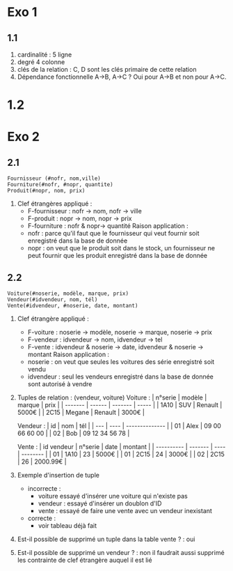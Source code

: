 # Exo 1
## 1.1
1. cardinalité : 5 ligne
2. degré 4 colonne
3. clés de la relation : C, D sont les clés primaire de cette relation
4. Dépendance fonctionnelle A->B, A->C ? Oui pour A->B et non pour A->C.
# 1.2
# Exo 2
## 2.1
```
Fournisseur (#nofr, nom,ville) 
Fourniture(#nofr, #nopr, quantite) 
Produit(#nopr, nom, prix)
```
1. Clef étrangères appliqué : 
	- F-fournisseur : nofr -> nom, nofr -> ville
	- F-produit : nopr -> nom, nopr -> prix
	- F-fourniture : nofr & nopr-> quantité
	Raison application : 
	- nofr : parce qu'il faut que le fournisseur qui veut fournir soit enregistré dans la base de donnée
	- nopr : on veut que le produit soit dans le stock, un fournisseur ne peut fournir que les produit enregistré dans la base de donnée
## 2.2
```
Voiture(#noserie, modèle, marque, prix) 
Vendeur(#idvendeur, nom, tél) 
Vente(#idvendeur, #noserie, date, montant)
```
1. Clef étrangère appliqué : 
	- F-voiture : noserie -> modèle, noserie -> marque, noserie -> prix 
	- F-vendeur : idvendeur -> nom, idvendeur -> tel
	- F-vente : idvendeur & noserie -> date, idvendeur & noserie -> montant
	Raison application :
	- noserie : on veut que seules les voitures des série enregistré soit vendu
	- idvendeur : seul les vendeurs enregistré dans la base de donnée sont autorisé à vendre
2. Tuples de relation : (vendeur, voiture)
	Voiture :
	| n°serie | modèle | marque  | prix  |
	| ------- | ------ | ------- | ----- |
	| 1A10    | SUV    | Renault | 5000€ |
	| 2C15    | Megane | Renault  | 3000€ |
	
	Vendeur :
	| id  | nom  | tél            |
	| --- | ---- | -------------- |
	| 01  | Alex | 09 00 66 60 00 |
	| 02  | Bob  | 09 12 34 56 78 |

	Vente :
	| id vendeur | n°serie | date | montant  |
	| ---------- | ------- | ---- | -------- |
	| 01         | 1A10    | 23   | 5000€    |
	| 01         | 2C15    | 24   | 3000€    |
	| 02         | 2C15    | 26   | 2000.99€ |
	
3. Exemple d'insertion de tuple 
	- incorrecte : 
		- voiture essayé d'insérer une voiture qui n'existe pas
		- vendeur : essayé d'insérer un doublon d'ID
		- vente : essayé de faire une vente avec un vendeur inexistant
	- correcte :
		- voir tableau déjà fait
4. Est-il possible de supprimé un tuple dans la table vente ? : oui
5. Est-il possible de supprimé un vendeur ? : non il faudrait aussi supprimé les contrainte de clef étrangère auquel il est lié
